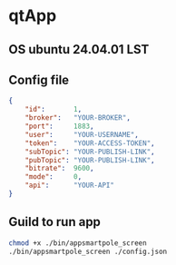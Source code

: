 # qtApp
## OS ubuntu 24.04.01 LST
## Config file
```json
{
    "id":       1,
    "broker":   "YOUR-BROKER",
    "port":     1883,
    "user":     "YOUR-USERNAME",
    "token":    "YOUR-ACCESS-TOKEN",
    "subTopic": "YOUR-PUBLISH-LINK",
    "pubTopic": "YOUR-PUBLISH-LINK",
    "bitrate":  9600,
    "mode":     0,
    "api":      "YOUR-API"
}
```
## Guild to run app
```bash
chmod +x ./bin/appsmartpole_screen 
./bin/appsmartpole_screen ./config.json
```




